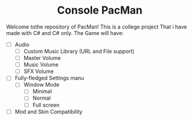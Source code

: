 <h1 align="center">Console PacMan</h1>

Welcome tothe repository of PacMan! This is a college project  That i have made with C# and C# only.
The Game will have:
 - [ ] Audio
    - [ ] Custom Music Library (URL and File support)
    - [ ] Master Volume
    - [ ] Music Volume
    - [ ] SFX Volume
 - [ ] Fully-fledged Settings manu
    - [ ] Window Mode
      - [ ] Minimal
      - [ ] Normal
      - [ ] Full screen
 - [ ] Mod and Skin Compatibility
